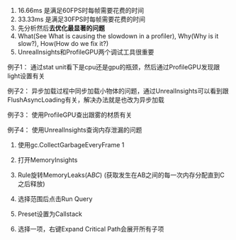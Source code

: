 1. 16.66ms 是满足60FPS时每帧需要花费的时间
2. 33.33ms 是满足30FPS时每帧需要花费的时间
3. 先分析然后**去优化最显著的问题**
4. What(See What is causing the slowdown in a profiler), Why(Why is it slow?), How(How do we fix it?)
5. UnrealInsights和ProfileGPU两个调试工具很重要

例子1：
   通过stat unit看下是cpu还是gpu的瓶颈，然后通过ProfileGPU发现跟light设置有关

例子2：
   异步加载过程中同步加载小物体的问题，通过UnrealInsights可以看到跟FlushAsyncLoading有关，解决办法就是也改为异步加载

例子3：
   使用ProfileGPU查出跟雾的材质有关

例子4：
   使用UnrealInsights查询内存泄漏的问题

   1. 使用gc.CollectGarbageEveryFrame 1

   2. 打开MemoryInsights
   
   3. Rule旋转MemoryLeaks(A*BC*) (获取发生在AB之间的每一次内存分配直到C之后释放)
   
   4. 选择范围后点击Run Query
   
   5. Preset设置为Callstack
   
   6. 选择一项，右键Expand Critical Path会展开所有子项 